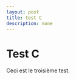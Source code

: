 ```yaml
---
layout: post
title: test C
description: none
---
```


# Test C

Ceci est le troisième test.

